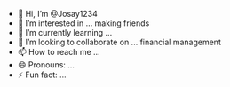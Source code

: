 - 👋 Hi, I’m @Josay1234
- 👀 I’m interested in ... making friends 
- 🌱 I’m currently learning ...
- 💞️ I’m looking to collaborate on ... financial management 
- 📫 How to reach me ...
- 😄 Pronouns: ...
- ⚡ Fun fact: ...

<!---
Josay1234/Josay1234 is a ✨ special ✨ repository because its `README.md` (this file) appears on your GitHub profile.
You can click the Preview link to take a look at your changes.
--->
